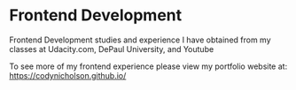 # Frontend Development

Frontend Development studies and experience I have obtained from my classes at Udacity.com, DePaul University, and Youtube

To see more of my frontend experience please view my portfolio website at: https://codynicholson.github.io/

